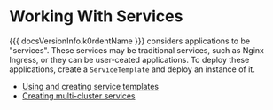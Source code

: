 # Working With Services

{{{ docsVersionInfo.k0rdentName }}} considers applications to be "services".  These services may be traditional services, such
as Nginx Ingress, or they can be user-ceated applications. To deploy these applications, create a 
`ServiceTemplate` and deploy an instance of it.

- [Using and creating service templates](admin-service-templates.md)
- [Creating multi-cluster services](admin-create-multiclusterservice.md)
 